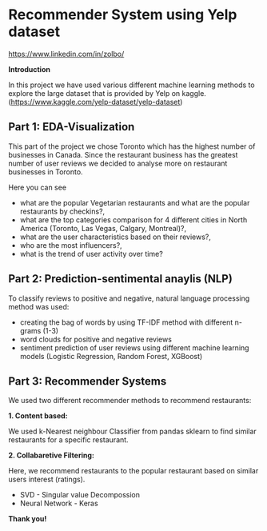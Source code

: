 # Recommender System using Yelp dataset

https://www.linkedin.com/in/zolbo/

**Introduction**

   In this project we have used various different machine learning methods to explore the large dataset that is provided by Yelp on kaggle. (https://www.kaggle.com/yelp-dataset/yelp-dataset)


## Part 1: EDA-Visualization

   This part of the project we chose Toronto which has the highest number of businesses in Canada. Since the restaurant business has the greatest number of user reviews we decided to analyse more on restaurant businesses in Toronto.

Here you can see

   * what are the popular Vegetarian restaurants and what are the popular restaurants by checkins?,
   * what are the top categories comparison for 4 different cities in North America (Toronto, Las Vegas, Calgary, Montreal)?,
   * what are the user characteristics based on their reviews?,
   * who are the most influencers?,
   * what is the trend of user activity over time?

## Part 2: Prediction-sentimental anaylis (NLP)

   To classify reviews to positive and negative, natural language processing method was used:
   
   * creating the bag of words by using TF-IDF method with different n-grams (1-3)
   * word clouds for positive and negative reviews
   * sentiment prediction of user reviews using different machine learning models (Logistic Regression, Random Forest, XGBoost)

## Part 3: Recommender Systems

   We used two different recommender methods to recommend restaurants:

   **1. Content based:** 
   
   We used k-Nearest neighbour Classifier from pandas sklearn to find similar restaurants for a specific restaurant.

   **2. Collabaretive Filtering:**
   
   Here, we recommend restaurants to the popular restaurant based on similar users interest (ratings).
   
   * SVD - Singular value Decompossion
   * Neural Network - Keras

**Thank you!**

